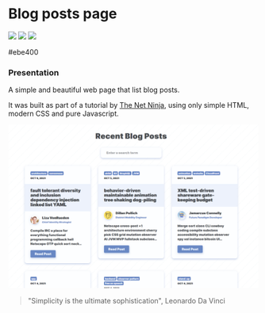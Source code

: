 # Blog posts page

![](https://via.placeholder.com/55/ead41c/000000?text=JS)
![](https://via.placeholder.com/55/00a4d6/fff?text=CSS)
![](https://via.placeholder.com/55/f25320/fff?text=HTML)

#ebe400
### Presentation

A simple and beautiful web page that list blog posts. 

It was built as part of a tutorial by [The Net Ninja](https://www.youtube.com/channel/UCW5YeuERMmlnqo4oq8vwUpg), using only simple HTML, modern CSS and pure Javascript.

![](https://github.com/wallaceb-dev/blog-posts/blob/master/page.png)

> "Simplicity is the ultimate sophistication", Leonardo Da Vinci
